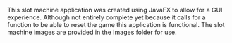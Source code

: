 This slot machine application was created using JavaFX to allow for a GUI experience. Although not entirely complete yet because it calls for a function to be able to reset the game this application is functional. The slot machine images are provided in the Images folder for use. 

